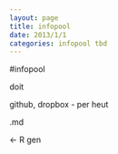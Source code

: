 ```yaml
---
layout: page
title: infopool
date: 2013/1/1
categories: infopool tbd
---
```

#infopool

doit


github, dropbox - per heut

.md


<- R gen